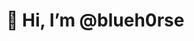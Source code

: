 # 👋 Hi, I’m @blueh0rse

<!---
blueh0rse/blueh0rse is a ✨ special ✨ repository because its `README.md` (this file) appears on your GitHub profile.
You can click the Preview link to take a look at your changes.
--->

